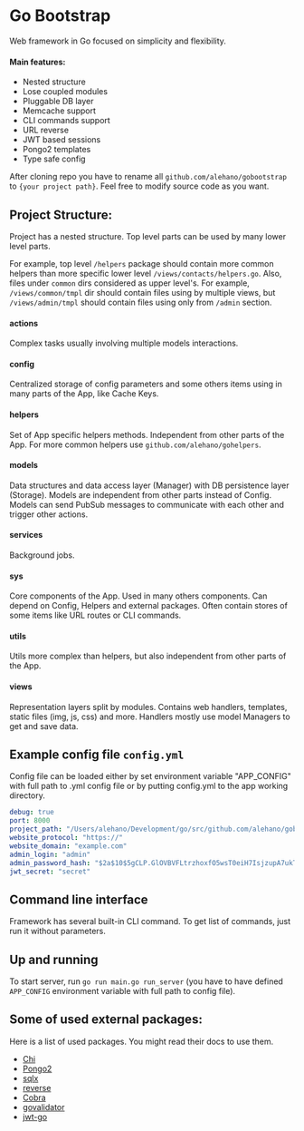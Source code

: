 # Go Bootstrap

Web framework in Go focused on simplicity and flexibility. 

#### Main features:

* Nested structure
* Lose coupled modules
* Pluggable DB layer
* Memcache support
* CLI commands support
* URL reverse
* JWT based sessions
* Pongo2 templates
* Type safe config

After cloning repo you have to rename all `github.com/alehano/gobootstrap` to 
`{your project path}`. Feel free to modify source code as you want.

## Project Structure:

Project has a nested structure. Top level parts can be used by many lower level parts.

For example, top level `/helpers` package should contain more common helpers 
than more specific lower level `/views/contacts/helpers.go`.
Also, files under `common` dirs considered as upper level's. For example,
`/views/common/tmpl` dir should contain files using by multiple views, but
`/views/admin/tmpl` should contain files using only from `/admin` section.

#### actions
Complex tasks usually involving multiple models interactions.    

#### config
Centralized storage of config parameters and some others items
using in many parts of the App, like Cache Keys.

#### helpers
Set of App specific helpers methods. Independent from other parts of the App.
For more common helpers use `github.com/alehano/gohelpers`.

#### models
Data structures and data access layer (Manager) with DB persistence layer (Storage). 
Models are independent from other parts instead of Config. Models can send PubSub 
messages to communicate with each other and trigger other actions.

#### services
Background jobs.

#### sys
Core components of the App. Used in many others components.
Can depend on Config, Helpers and external packages.
Often contain stores of some items like URL routes or CLI commands.

#### utils
Utils more complex than helpers, but also independent from other parts of the App. 

#### views
Representation layers split by modules. Contains web handlers, templates, 
static files (img, js, css) and more. Handlers mostly use model Managers to
get and save data. 


## Example config file `config.yml`

Config file can be loaded either by set environment variable "APP_CONFIG" with
full path to .yml config file or by putting config.yml to the app working directory.

```yaml
debug: true
port: 8000
project_path: "/Users/alehano/Development/go/src/github.com/alehano/gobootstrap"
website_protocol: "https://"
website_domain: "example.com"
admin_login: "admin"
admin_password_hash: "$2a$10$5gCLP.GlOVBVFLtrzhoxfO5wsT0eiH7IsjzupA7ukTyI/znLFotHu" # password is "admin"
jwt_secret: "secret"
```

## Command line interface

Framework has several built-in CLI command. To get list of commands, just run it without parameters.

## Up and running

To start server, run `go run main.go run_server` (you have to have defined `APP_CONFIG` environment variable with full path to config file).

## Some of used external packages:

Here is a list of used packages. You might read their docs to use them.

* [Chi](https://github.com/go-chi/chi)
* [Pongo2](https://github.com/flosch/pongo2)
* [sqlx](https://github.com/jmoiron/sqlx)
* [reverse](https://github.com/alehano/reverse)
* [Cobra](https://github.com/spf13/cobra)
* [govalidator](https://github.com/asaskevich/govalidator)
* [jwt-go](https://github.com/dgrijalva/jwt-go)
